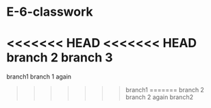 # E-6-classwork
<<<<<<< HEAD
<<<<<<< HEAD
branch 2
branch 3 
=======
branch1
branch 1 again
>>>>>>> branch1
=======
branch 2
branch 2 again
>>>>>>> branch2
